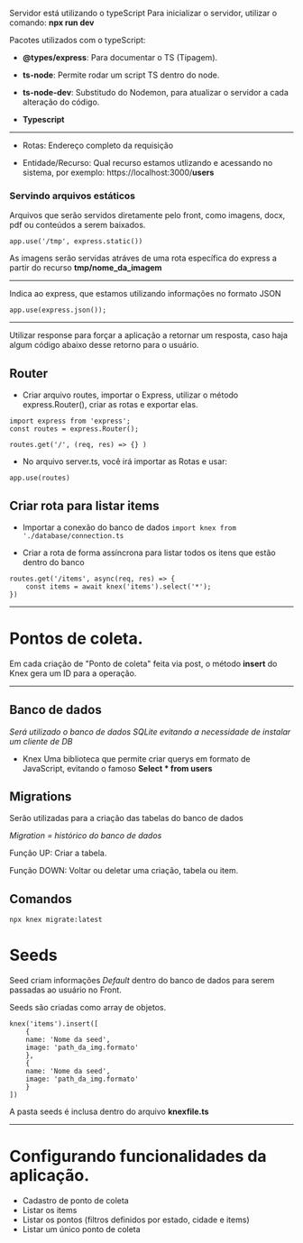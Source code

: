 Servidor está utilizando o typeScript
Para inicializar o servidor, utilizar o comando: **npx run dev**

Pacotes utilizados com o typeScript:
* **@types/express**: Para documentar o TS (Tipagem).

* **ts-node**: Permite rodar um script TS dentro do node.
* **ts-node-dev**: Substitudo do Nodemon, para atualizar o servidor a cada alteração do código.
 
*  **Typescript**

---
* Rotas: Endereço completo da requisição

* Entidade/Recurso: Qual recurso estamos utlizando e acessando no sistema, por exemplo: https://localhost:3000/**users**

### Servindo arquivos estáticos

Arquivos que serão servidos diretamente pelo front, como imagens, docx, pdf ou conteúdos a serem baixados.

`app.use('/tmp', express.static())`

As imagens serão servidas atráves de uma rota específica do express a partir do recurso **tmp/nome_da_imagem**

---

Indica ao express, que estamos utilizando informações no formato JSON

```
app.use(express.json());
```
---

Utilizar response para forçar a aplicação a retornar um resposta, caso haja algum código abaixo desse retorno para o usuário.

## Router

* Criar arquivo routes, importar o Express, utilizar o método express.Router(), criar as rotas e exportar elas.
``` 
import express from 'express';
const routes = express.Router();

routes.get('/', (req, res) => {} )
```

* No arquivo server.ts, você irá importar as Rotas e usar: 
```
app.use(routes)
```



## Criar rota para listar items

* Importar a conexão do banco de dados
```import knex from './database/connection.ts```

* Criar a rota de forma assíncrona para listar todos os itens que estão dentro do banco
```
routes.get('/items', async(req, res) => {
    const items = await knex('items').select('*');
})
```
---
# Pontos de coleta.
Em cada criação de "Ponto de coleta" feita via post, o método **insert** do Knex gera um ID para a operação.



---

## Banco de dados
*Será utilizado o banco de dados SQLite evitando a necessidade de instalar um cliente de DB*

* Knex
Uma biblioteca que permite criar querys em formato de JavaScript, evitando o famoso **Select \* from users**

## Migrations
Serão utilizadas para a criação das tabelas do banco de dados

*Migration = histórico do banco de dados*

Função UP: Criar a tabela.

Função DOWN: Voltar ou deletar uma criação, tabela ou item.

## Comandos
```
npx knex migrate:latest
```

# Seeds

Seed criam informações *Default* dentro do banco de dados para serem passadas ao usuário no Front.

Seeds são criadas como array de objetos.
```
knex('items').insert([
    {
    name: 'Nome da seed',
    image: 'path_da_img.formato'
    },
    {
    name: 'Nome da seed',
    image: 'path_da_img.formato'
    }
])
```

A pasta seeds é inclusa dentro do arquivo **knexfile.ts**





---
# Configurando funcionalidades da aplicação.

* Cadastro de ponto de coleta
* Listar os items
* Listar os pontos (filtros definidos por estado,  cidade e items)
* Listar um único ponto de coleta


